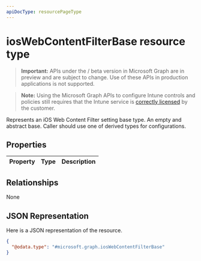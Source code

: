 ```yaml
---
apiDocType: resourcePageType
---
```

# iosWebContentFilterBase resource type

> **Important:** APIs under the / beta version in Microsoft Graph are in preview and are subject to change. Use of these APIs in production applications is not supported.

> **Note:** Using the Microsoft Graph APIs to configure Intune controls and policies still requires that the Intune service is [correctly licensed](https://go.microsoft.com/fwlink/?linkid=839381) by the customer.

Represents an iOS Web Content Filter setting base type. An empty and abstract base. Caller should use one of derived types for configurations.
## Properties
|Property|Type|Description|
|:---|:---|:---|

## Relationships
None
## JSON Representation
Here is a JSON representation of the resource.
<!-- {
  "blockType": "resource",
  "@odata.type": "microsoft.graph.iosWebContentFilterBase"
}
-->
``` json
{
  "@odata.type": "#microsoft.graph.iosWebContentFilterBase"
}
```





